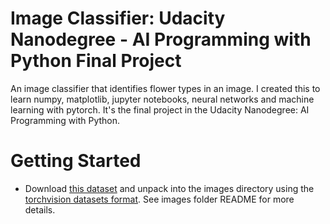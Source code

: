 # Image Classifier: Udacity Nanodegree - AI Programming with Python Final Project

An image classifier that identifies flower types in an image. I created this to learn numpy, matplotlib, jupyter notebooks, neural networks and machine learning with pytorch. It's the final project in the Udacity Nanodegree: AI Programming with Python.

# Getting Started
- Download [this dataset](http://www.robots.ox.ac.uk/~vgg/data/flowers/102/index.html) and unpack into the images directory using the [torchvision datasets format](https://pytorch.org/docs/stable/torchvision/datasets.html#datasetfolder). See images folder README for more details.
